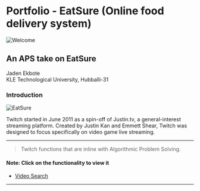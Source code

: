 # Portfolio - EatSure (Online food delivery system)


![Welcome](https://github.com/JadenEkbote/portfolio.github.io/assets/97228905/ffc1938e-fbfb-482e-975b-2b5f57c2b495)


## An APS take on EatSure


<dt>Jaden Ekbote</dt>
<dt>KLE Technological University, Hubballi-31</dt>


### Introduction

![EatSure](https://github.com/JadenEkbote/portfolio.github.io/assets/97228905/f99267f3-cc18-4dff-8a65-09e91bf36737)



Twitch started in June 2011 as a spin-off of Justin.tv, a general-interest streaming platform. Created by Justin Kan and Emmett Shear, Twitch was designed to focus specifically on video game live streaming. 

* * *
>
>
> Twitch functions that are inline with Algorithmic Problem Solving.

#### Note: Click on the functionality to view it

- [Video Search](./search_video.md)

* * *


